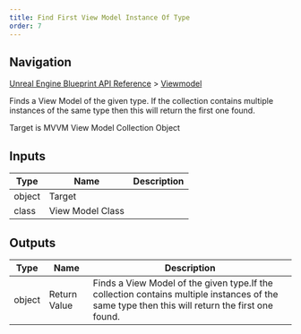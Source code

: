 ```yaml
---
title: Find First View Model Instance Of Type
order: 7
---
```

## Navigation

[Unreal Engine Blueprint API Reference](https://dev.epicgames.com/documentation/en-us/unreal-engine/BlueprintAPI) > [Viewmodel](https://dev.epicgames.com/documentation/en-us/unreal-engine/BlueprintAPI/Viewmodel)

Finds a View Model of the given type.
If the collection contains multiple instances of the same type then this will return the first one found.

Target is MVVM View Model Collection Object

## Inputs

| Type | Name | Description |
| --- | --- | --- |
| object | Target |  |
| class | View Model Class |  |

## Outputs

| Type | Name | Description |
| --- | --- | --- |
| object | Return Value | Finds a View Model of the given type.If the collection contains multiple instances of the same type then this will return the first one found. |

